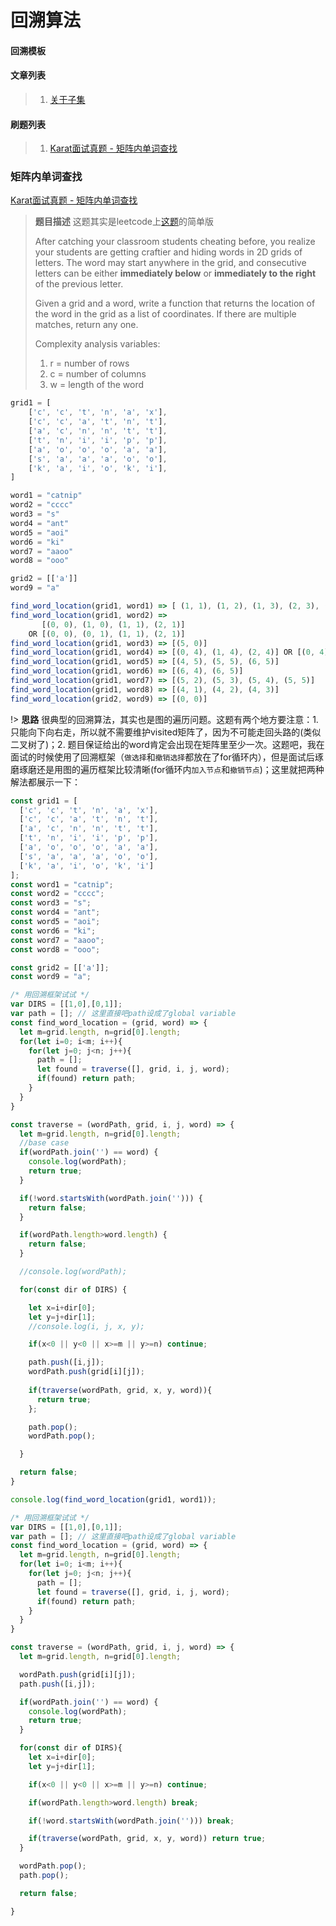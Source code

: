 # 回溯算法

#### **回溯模板**

#### **文章列表**
> 1. [关于子集](./)

#### **刷题列表**
> 1. [Karat面试真题 - 矩阵内单词查找](#矩阵内单词查找)


### 矩阵内单词查找
[Karat面试真题 - 矩阵内单词查找]()
> **题目描述** 这题其实是leetcode上[这题](https://leetcode.com/problems/word-search-ii/)的简单版
>
> After catching your classroom students cheating before, you realize your students are getting craftier and hiding words in 2D grids of letters. The word may start anywhere in the grid, and consecutive letters can be either **immediately below** or **immediately to the right** of the previous letter.
>
> Given a grid and a word, write a function that returns the location of the word in the grid as a list of coordinates. If there are multiple matches, return any one.
> 
> Complexity analysis variables:
> 
> 1. r = number of rows
> 1. c = number of columns
> 1. w = length of the word
```js
grid1 = [
    ['c', 'c', 't', 'n', 'a', 'x'],  
    ['c', 'c', 'a', 't', 'n', 't'],  
    ['a', 'c', 'n', 'n', 't', 't'],  
    ['t', 'n', 'i', 'i', 'p', 'p'],  
    ['a', 'o', 'o', 'o', 'a', 'a'],
    ['s', 'a', 'a', 'a', 'o', 'o'],
    ['k', 'a', 'i', 'o', 'k', 'i'],
]

word1 = "catnip"
word2 = "cccc"
word3 = "s"
word4 = "ant"
word5 = "aoi"
word6 = "ki"
word7 = "aaoo"
word8 = "ooo"

grid2 = [['a']]
word9 = "a"

find_word_location(grid1, word1) => [ (1, 1), (1, 2), (1, 3), (2, 3), (3, 3), (3, 4) ]
find_word_location(grid1, word2) =>
       [(0, 0), (1, 0), (1, 1), (2, 1)]
    OR [(0, 0), (0, 1), (1, 1), (2, 1)]
find_word_location(grid1, word3) => [(5, 0)]
find_word_location(grid1, word4) => [(0, 4), (1, 4), (2, 4)] OR [(0, 4), (1, 4), (1, 5)]
find_word_location(grid1, word5) => [(4, 5), (5, 5), (6, 5)]
find_word_location(grid1, word6) => [(6, 4), (6, 5)]
find_word_location(grid1, word7) => [(5, 2), (5, 3), (5, 4), (5, 5)]
find_word_location(grid1, word8) => [(4, 1), (4, 2), (4, 3)]
find_word_location(grid2, word9) => [(0, 0)]
```

!> **思路** 很典型的回溯算法，其实也是图的遍历问题。这题有两个地方要注意：1. 只能向下向右走，所以就不需要维护visited矩阵了，因为不可能走回头路的(类似二叉树了)；2. 题目保证给出的word肯定会出现在矩阵里至少一次。这题吧，我在面试的时候使用了回溯框架（`做选择`和`撤销选择`都放在了for循环内），但是面试后琢磨琢磨还是用图的遍历框架比较清晰(for循环内`加入节点`和`撤销节点`)；这里就把两种解法都展示一下：

``` js
const grid1 = [
  ['c', 'c', 't', 'n', 'a', 'x'],
  ['c', 'c', 'a', 't', 'n', 't'],
  ['a', 'c', 'n', 'n', 't', 't'],
  ['t', 'n', 'i', 'i', 'p', 'p'],
  ['a', 'o', 'o', 'o', 'a', 'a'],
  ['s', 'a', 'a', 'a', 'o', 'o'],
  ['k', 'a', 'i', 'o', 'k', 'i']
];
const word1 = "catnip";
const word2 = "cccc";
const word3 = "s";
const word4 = "ant";
const word5 = "aoi";
const word6 = "ki";
const word7 = "aaoo";
const word8 = "ooo"; 

const grid2 = [['a']];
const word9 = "a";
```

```js
/* 用回溯框架试试 */
var DIRS = [[1,0],[0,1]];
var path = []; // 这里直接吧path设成了global variable
const find_word_location = (grid, word) => {
  let m=grid.length, n=grid[0].length;
  for(let i=0; i<m; i++){
    for(let j=0; j<n; j++){
      path = [];
      let found = traverse([], grid, i, j, word);
      if(found) return path;
    }
  }
}

const traverse = (wordPath, grid, i, j, word) => {
  let m=grid.length, n=grid[0].length;
  //base case
  if(wordPath.join('') == word) {
    console.log(wordPath);
    return true;
  }

  if(!word.startsWith(wordPath.join(''))) {
    return false;
  }

  if(wordPath.length>word.length) {
    return false;
  }

  //console.log(wordPath);

  for(const dir of DIRS) {

    let x=i+dir[0];
    let y=j+dir[1];
    //console.log(i, j, x, y);

    if(x<0 || y<0 || x>=m || y>=n) continue;

    path.push([i,j]);
    wordPath.push(grid[i][j]);
    
    if(traverse(wordPath, grid, x, y, word)){
      return true;
    };

    path.pop();
    wordPath.pop();

  }

  return false;
}

console.log(find_word_location(grid1, word1));
```

```js
/* 用回溯框架试试 */
var DIRS = [[1,0],[0,1]];
var path = []; // 这里直接吧path设成了global variable
const find_word_location = (grid, word) => {
  let m=grid.length, n=grid[0].length;
  for(let i=0; i<m; i++){
    for(let j=0; j<n; j++){
      path = [];
      let found = traverse([], grid, i, j, word);
      if(found) return path;
    }
  }
}

const traverse = (wordPath, grid, i, j, word) => {
  let m=grid.length, n=grid[0].length;

  wordPath.push(grid[i][j]);
  path.push([i,j]);

  if(wordPath.join('') == word) {
    console.log(wordPath);
    return true;
  }

  for(const dir of DIRS){
    let x=i+dir[0];
    let y=j+dir[1];

    if(x<0 || y<0 || x>=m || y>=n) continue;

    if(wordPath.length>word.length) break;

    if(!word.startsWith(wordPath.join(''))) break;

    if(traverse(wordPath, grid, x, y, word)) return true;
  }

  wordPath.pop();
  path.pop();

  return false;

}
```